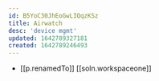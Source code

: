 ```yaml
---
id: B5YoC30JhEoGwLIQqzKSz
title: Airwatch
desc: 'device mgmt'
updated: 1642789327181
created: 1642789246493
---
```


- [[p.renamedTo]] [[soln.workspaceone]]